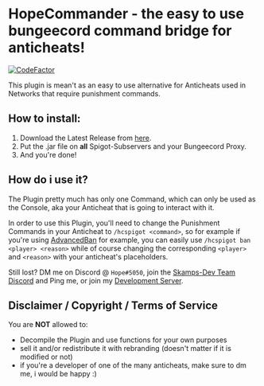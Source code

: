 # HopeCommander - the easy to use bungeecord command bridge for anticheats!
[![CodeFactor](https://www.codefactor.io/repository/github/hopefuls/hopecommander/badge)](https://www.codefactor.io/repository/github/hopefuls/hopecommander)

This plugin is mean't as an easy to use alternative for Anticheats used in Networks that require punishment commands.
## How to install:

 1. Download the Latest Release from [here](https://github.com/Hopefuls/HopeCommander/releases).
 2. Put the .jar file on **all** Spigot-Subservers and your Bungeecord Proxy.
 3. And you're done!
 
 ## How do i use it?
 The Plugin pretty much has only one Command, which can only be used as the Console, aka your Anticheat that is going to interact with it.
 
 In order to use this Plugin, you'll need to change the Punishment Commands in your Anticheat to `/hcspigot <command>`, so for example if you're using [AdvancedBan](https://www.spigotmc.org/resources/advancedban.8695/) for example, you can easily use `/hcspigot ban <player> <reason>` while of course changing the corresponding `<player>` and `<reason>` with your anticheat's placeholders.



Still lost? DM me on Discord @ `Hope#5050`, join the [Skamps-Dev Team Discord](https://discord.com/invite/ycDG6rS) and Ping me, or join my [Development Server](https://discord.gg/QHTVhaD).

 
 
 ## Disclaimer / Copyright / Terms of Service

You are **NOT** allowed to:
- Decompile the Plugin and use functions for your own purposes
- sell it and/or redistribute it with rebranding (doesn't matter if it is modified or not)
- if you're a developer of one of the many anticheats, make sure to dm me, i would be happy :)


